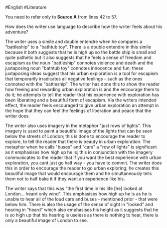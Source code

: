 #English #Literature 


You need to refer only to **Source A** from lines 42 to 57.

How does the writer use language to describe how the writer feels about his adventure?

The writer uses a simile and double entendre when he compares a "battleship" to a "bathtub toy". There is a double entendre in this simile because it both suggests that he is high up so the battle ship is small and quite pathetic but it also suggests that he feels a sense of freedom and escapism as the noun "battleship" connotes violence and death and the juxtaposing noun "bathtub toy" connotes innocence and fun; these juxtaposing ideas suggest that his urban exploration is a tool for escapism that temporarily irradicates all negative feelings - such as the ones connoted with the "battleship". The writer has done this to show the reader how freeing and rewarding urban exploration is and the encourage them to do it; he attempts to tell the reader that his experience with exploration has been liberating and a beautiful form of escapism. Via the writers intended effect, the reader feels encouraged to give urban exploration an attempt in the hope that they can feel the feelings of liberation and peace that the writer does.

The writer also uses imagery in the metaphor "just rows of lights". This imagery is used to paint a beautiful image of the lights that can be seen below the streets of London; this is done to encourage the reader to explore, to tell the reader that there is beauty in urban exploration. The metaphor when he calls "buses" and "cars" a "row of lights" is significant as it emphasises how high up he is; this in conjunction with the imagery communicates to the reader that if you want the best experience with urban exploration, you cant just go half way - you have to commit. The writer does this in order to encourage the reader to go urban exploring; he creates this beautiful image that would encourage them and he simultaneously tells them not to half bake it if they want an experience like his.

The writer says that this was "the first time in his life [he] looked at London... heard only wind". This emphasises how high up he is as he is unable to hear all of the loud cars and buses - mentioned prior - that were below him. There is also the usage of the sense of sight in "looked" and hearing in "heard" which also emphasises his height as it suggests that he is so high up that his hearing is useless as there is nothing to hear, there is only a beautiful image of London to see.